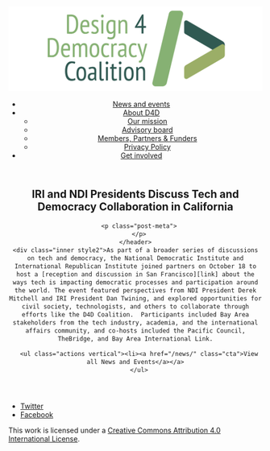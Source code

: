 <!DOCTYPE html>
<html lang="en_US"><head>
  <meta charset="utf-8">
  <meta http-equiv="X-UA-Compatible" content="IE=edge">
  <meta name="viewport" content="width=device-width, initial-scale=1">
  <link rel="apple-touch-icon" sizes="180x180" href="/assets/favicon/apple-touch-icon.png">
  <link rel="icon" type="image/png" sizes="32x32" href="/assets/favicon/favicon-32x32.png">
  <link rel="icon" type="image/png" sizes="16x16" href="/assets/favicon/favicon-16x16.png">
  <link rel="manifest" href="/site.webmanifest">
  <link rel="mask-icon" href="/assets/favicon/safari-pinned-tab.svg" color="#5bbad5">
  <meta name="msapplication-TileColor" content="#00aba9">
  <meta name="theme-color" content="#ffffff">

  
  <!-- Begin Jekyll SEO tag v2.4.0 -->
<title>IRI and NDI Presidents Discuss Tech and Democracy Collaboration in California | D4D Coalition</title>
<meta name="generator" content="Jekyll v3.7.3" />
<meta property="og:title" content="IRI and NDI Presidents Discuss Tech and Democracy Collaboration in California" />
<meta property="og:locale" content="en_US" />
<meta name="description" content="As part of a broader series of discussions on tech and democracy, the National Democratic Institute and International Republican Institute joined partners on October 18 to host a reception and discussion in San Francisco about the ways tech is impacting democratic processes and participation around the world. The event featured perspectives from NDI President Derek Mitchell and IRI President Dan Twining, and explored opportunities for civil society, technologists, and others to collaborate through efforts like the D4D Coalition. Participants included Bay Area stakeholders from the tech industry, academia, and the international affairs community, and co-hosts included the Pacific Council, TheBridge, and Bay Area International Link." />
<meta property="og:description" content="As part of a broader series of discussions on tech and democracy, the National Democratic Institute and International Republican Institute joined partners on October 18 to host a reception and discussion in San Francisco about the ways tech is impacting democratic processes and participation around the world. The event featured perspectives from NDI President Derek Mitchell and IRI President Dan Twining, and explored opportunities for civil society, technologists, and others to collaborate through efforts like the D4D Coalition. Participants included Bay Area stakeholders from the tech industry, academia, and the international affairs community, and co-hosts included the Pacific Council, TheBridge, and Bay Area International Link." />
<link rel="canonical" href="https://d4dcoalition.org/news/IRI-and-NDI-Presidents-Discuss-Tech-and-Democracy-Collaboration-in-California.html" />
<meta property="og:url" content="https://d4dcoalition.org/news/IRI-and-NDI-Presidents-Discuss-Tech-and-Democracy-Collaboration-in-California.html" />
<meta property="og:site_name" content="D4D Coalition" />
<meta property="og:type" content="article" />
<meta property="article:published_time" content="2018-10-18T00:00:00-04:00" />
<meta name="twitter:card" content="summary" />
<meta name="twitter:site" content="@design4dem" />
<meta name="google-site-verification" content="" />
<script type="application/ld+json">
{"description":"As part of a broader series of discussions on tech and democracy, the National Democratic Institute and International Republican Institute joined partners on October 18 to host a reception and discussion in San Francisco about the ways tech is impacting democratic processes and participation around the world. The event featured perspectives from NDI President Derek Mitchell and IRI President Dan Twining, and explored opportunities for civil society, technologists, and others to collaborate through efforts like the D4D Coalition. Participants included Bay Area stakeholders from the tech industry, academia, and the international affairs community, and co-hosts included the Pacific Council, TheBridge, and Bay Area International Link.","@type":"BlogPosting","url":"https://d4dcoalition.org/news/IRI-and-NDI-Presidents-Discuss-Tech-and-Democracy-Collaboration-in-California.html","publisher":{"@type":"Organization","logo":{"@type":"ImageObject","url":"https://d4dcoalition.org/assets/img/logos/d4d-logo.png"}},"headline":"IRI and NDI Presidents Discuss Tech and Democracy Collaboration in California","dateModified":"2018-10-18T00:00:00-04:00","datePublished":"2018-10-18T00:00:00-04:00","mainEntityOfPage":{"@type":"WebPage","@id":"https://d4dcoalition.org/news/IRI-and-NDI-Presidents-Discuss-Tech-and-Democracy-Collaboration-in-California.html"},"@context":"http://schema.org"}</script>
<!-- End Jekyll SEO tag -->

  <link rel="stylesheet" href="/tarteaucitron/css/tarteaucitron.css">
  <link rel="stylesheet" href="/assets/main.css">

  <link type="application/atom+xml" rel="alternate" href="https://d4dcoalition.org/feed.xml" title="D4D Coalition" />

</head>
<body>
  <!-- Wrapper -->
  <div id="wrapper"><header class="" role="banner" id="header">
    <!-- Logo -->
    <div class="logo">
      <a class="site-title" rel="author" href="/"><img src="/assets/img/d4d-logo.png" alt="D4D Coalition" /></a>
    </div><!-- to do: figure out how to manage dropdown -->
      <!-- Nav -->
      <nav id="nav"><ul><li class="current">
            <a class="page-link" href="/news/">
              News and events
            </a></li><li class="">
            <a class="page-link icon fa-angle-down" href="/areas-focus/">
              About D4D
            </a><ul><li>
                  <a href="/areas-focus/#">
                    Our mission
                  </a>
              </li><li>
                  <a href="/advisory-board/#">
                    Advisory board
                  </a>
              </li><li>
                  <a href="/members-partners-funders/#">
                    Members, Partners &amp; Funders
                  </a>
              </li><li>
                  <a href="/privacy-policy.html#">
                    Privacy Policy
                  </a>
              </li></ul></li><li class="">
            <a class="page-link" href="/join-us/">
              Get involved
            </a></li></ul></nav></header>
<section class="main alt event" aria-label="Content">
    <header>
      <h2 class="post-title">IRI and NDI Presidents Discuss Tech and Democracy Collaboration in California</h2>
      

      <p class="post-meta">
      </p>
    </header>
    <div class="inner style2">As part of a broader series of discussions on tech and democracy, the National Democratic Institute and International Republican Institute joined partners on October 18 to host a [reception and discussion in San Francisco][link] about the ways tech is impacting democratic processes and participation around the world. The event featured perspectives from NDI President Derek Mitchell and IRI President Dan Twining, and explored opportunities for civil society, technologists, and others to collaborate through efforts like the D4D Coalition.  Participants included Bay Area stakeholders from the tech industry, academia, and the international affairs community, and co-hosts included the Pacific Council, TheBridge, and Bay Area International Link.


[link]: https://www.thebridgework.com/bridge-events/the-bridge-cocktails-tech-democracy-abroad



      <ul class="actions vertical"><li><a href="/news/" class="cta">View all News and Events</a></a>
      </ul>
  </div>
</section>
<footer id="footer" class="accent3">
  <ul class="icons">
    <li><a href="https://twitter.com/design4dem" class="icon alt fa-twitter"><span class="label">Twitter</span></a></li>
    <li><a href="https://www.facebook.com/Design4Democracy" class="icon alt fa-facebook"><span class="label">Facebook</span></a></li>
    <!--li><a href="#" class="icon alt fa-instagram"><span class="label">Instagram</span></a></li>
    <li><a href="#" class="icon alt fa-github"><span class="label">GitHub</span></a></li>
    <li><a href="#" class="icon alt fa-phone"><span class="label">Phone</span></a></li>
    <li><a href="#" class="icon alt fa-envelope-o"><span class="label">Email</span></a></li-->
  </ul>
  <p class="copyright">This work is licensed under a <a rel="license" href="http://creativecommons.org/licenses/by/4.0/">Creative Commons Attribution 4.0 International License</a>.</p>
</footer>
</div><!-- /wrapper -->
  <!-- Scripts -->
    <script src="/assets/js/scripts.min.js"></script><script src="/tarteaucitron/tarteaucitron.js"></script>
    <script type="text/javascript">
    (function($) {
      $(document).ready(function(){
        tarteaucitron.init({
          "hashtag": "#tarteaucitron", /* Automatically open the panel with the hashtag */
          "highPrivacy": false, /* disabling the auto consent feature on navigation? */
          "orientation": "top", /* the big banner should be on 'top' or 'bottom'? */
          "adblocker": false, /* Display a message if an adblocker is detected */
          "showAlertSmall": true, /* show the small banner on bottom right? */
          "cookieslist": true, /* Display the list of cookies installed ? */
          "removeCredit": false, /* remove the credit link? */
          //"cookieDomain": ".example.com" /* Domain name on which the cookie for the subdomains will be placed */
        });
      });
    })(jQuery);
    </script><script type="text/javascript">
  tarteaucitron.user.analyticsUa = 'UA-120811815-1';
  tarteaucitron.user.analyticsMore = function () { /* add here your optionnal ga.push() */ };
  (tarteaucitron.job = tarteaucitron.job || []).push('analytics');
</script></body>

</html>
